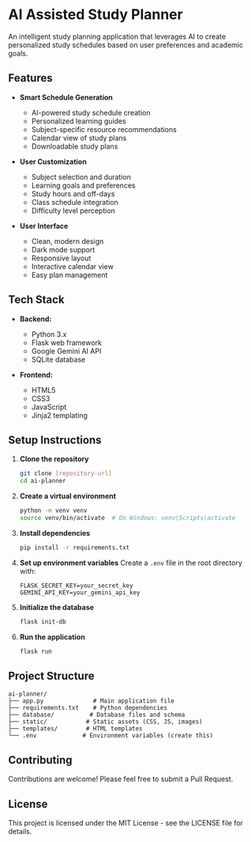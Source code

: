 # AI Assisted Study Planner

An intelligent study planning application that leverages AI to create personalized study schedules based on user preferences and academic goals.

## Features

* **Smart Schedule Generation**
  * AI-powered study schedule creation
  * Personalized learning guides
  * Subject-specific resource recommendations
  * Calendar view of study plans
  * Downloadable study plans

* **User Customization**
  * Subject selection and duration
  * Learning goals and preferences
  * Study hours and off-days
  * Class schedule integration
  * Difficulty level perception

* **User Interface**
  * Clean, modern design
  * Dark mode support
  * Responsive layout
  * Interactive calendar view
  * Easy plan management

## Tech Stack

* **Backend:**
  * Python 3.x
  * Flask web framework
  * Google Gemini AI API
  * SQLite database

* **Frontend:**
  * HTML5
  * CSS3
  * JavaScript
  * Jinja2 templating

## Setup Instructions

1. **Clone the repository**
   ```bash
   git clone [repository-url]
   cd ai-planner
   ```

2. **Create a virtual environment**
   ```bash
   python -m venv venv
   source venv/bin/activate  # On Windows: venv\Scripts\activate
   ```

3. **Install dependencies**
   ```bash
   pip install -r requirements.txt
   ```

4. **Set up environment variables**
   Create a `.env` file in the root directory with:
   ```
   FLASK_SECRET_KEY=your_secret_key
   GEMINI_API_KEY=your_gemini_api_key
   ```

5. **Initialize the database**
   ```bash
   flask init-db
   ```

6. **Run the application**
   ```bash
   flask run
   ```

## Project Structure

```
ai-planner/
├── app.py              # Main application file
├── requirements.txt    # Python dependencies
├── database/          # Database files and schema
├── static/           # Static assets (CSS, JS, images)
├── templates/        # HTML templates
└── .env             # Environment variables (create this)
```

## Contributing

Contributions are welcome! Please feel free to submit a Pull Request.

## License

This project is licensed under the MIT License - see the LICENSE file for details. 